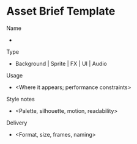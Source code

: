 # Asset Brief Template

Name
- <Asset name>

Type
- Background | Sprite | FX | UI | Audio

Usage
- <Where it appears; performance constraints>

Style notes
- <Palette, silhouette, motion, readability>

Delivery
- <Format, size, frames, naming>
